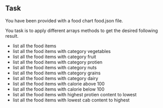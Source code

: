 ## Task

You have been provided with a food chart food.json file.

You task is to apply different arrays methods to get the desired following result.

- list all the food items
- list all the food items with category vegetables
- list all the food items with category fruit
- list all the food items with category protien
- list all the food items with category nuts
- list all the food items with category grains
- list all the food items with category dairy
- list all the food items with calorie above 100
- list all the food items with calorie below 100
- list all the food items with highest protien content to lowest
- list all the food items with lowest cab content to highest
